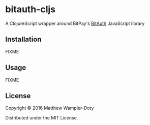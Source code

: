 # bitauth-cljs

A ClojureScript wrapper around BitPay's [BitAuth](https://github.com/bitpay/bitauth) JavaScript library

## Installation

FIXME

## Usage

FIXME

## License

Copyright © 2016 Matthew Wampler-Doty

Distributed under the MIT License.
